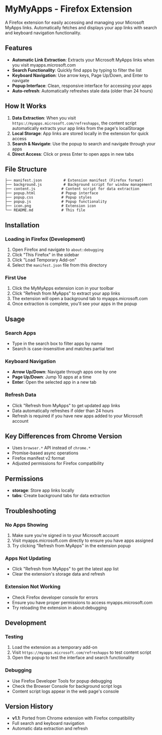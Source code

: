 # MyMyApps - Firefox Extension

A Firefox extension for easily accessing and managing your Microsoft MyApps links. Automatically fetches and displays your app links with search and keyboard navigation functionality.

## Features

- **Automatic Link Extraction**: Extracts your Microsoft MyApps links when you visit myapps.microsoft.com
- **Search Functionality**: Quickly find apps by typing to filter the list
- **Keyboard Navigation**: Use arrow keys, Page Up/Down, and Enter to navigate
- **Popup Interface**: Clean, responsive interface for accessing your apps
- **Auto-refresh**: Automatically refreshes stale data (older than 24 hours)

## How It Works

1. **Data Extraction**: When you visit `https://myapps.microsoft.com/refreshapps`, the content script automatically extracts your app links from the page's localStorage
2. **Local Storage**: App links are stored locally in the extension for quick access
3. **Search & Navigate**: Use the popup to search and navigate through your apps
4. **Direct Access**: Click or press Enter to open apps in new tabs

## File Structure

```
├── manifest.json          # Extension manifest (Firefox format)
├── background.js          # Background script for window management
├── content.js            # Content script for data extraction
├── popup.html            # Popup interface
├── popup.css             # Popup styles
├── popup.js              # Popup functionality
├── icon.png              # Extension icon
└── README.md             # This file
```

## Installation

### Loading in Firefox (Development)

1. Open Firefox and navigate to `about:debugging`
2. Click "This Firefox" in the sidebar
3. Click "Load Temporary Add-on"
4. Select the `manifest.json` file from this directory

### First Use

1. Click the MyMyApps extension icon in your toolbar
2. Click "Refresh from MyApps" to extract your app links
3. The extension will open a background tab to myapps.microsoft.com
4. Once extraction is complete, you'll see your apps in the popup

## Usage

### Search Apps
- Type in the search box to filter apps by name
- Search is case-insensitive and matches partial text

### Keyboard Navigation
- **Arrow Up/Down**: Navigate through apps one by one
- **Page Up/Down**: Jump 10 apps at a time
- **Enter**: Open the selected app in a new tab

### Refresh Data
- Click "Refresh from MyApps" to get updated app links
- Data automatically refreshes if older than 24 hours
- Refresh is required if you have new apps added to your Microsoft account

## Key Differences from Chrome Version

- Uses `browser.*` API instead of `chrome.*`
- Promise-based async operations
- Firefox manifest v2 format
- Adjusted permissions for Firefox compatibility

## Permissions

- **storage**: Store app links locally
- **tabs**: Create background tabs for data extraction

## Troubleshooting

### No Apps Showing
1. Make sure you're signed in to your Microsoft account
2. Visit myapps.microsoft.com directly to ensure you have apps assigned
3. Try clicking "Refresh from MyApps" in the extension popup

### Apps Not Updating
- Click "Refresh from MyApps" to get the latest app list
- Clear the extension's storage data and refresh

### Extension Not Working
- Check Firefox developer console for errors
- Ensure you have proper permissions to access myapps.microsoft.com
- Try reloading the extension in about:debugging

## Development

### Testing
1. Load the extension as a temporary add-on
2. Visit `https://myapps.microsoft.com/refreshapps` to test content script
3. Open the popup to test the interface and search functionality

### Debugging
- Use Firefox Developer Tools for popup debugging
- Check the Browser Console for background script logs
- Content script logs appear in the web page's console

## Version History

- **v1.1**: Ported from Chrome extension with Firefox compatibility
- Full search and keyboard navigation
- Automatic data extraction and refresh

